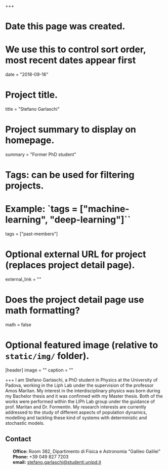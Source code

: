 +++
# Date this page was created.
# We use this to control sort order, most recent dates appear first
date = "2018-09-16"

# Project title.
title = "Stefano Garlaschi"

# Project summary to display on homepage.
summary = "Former PhD student"

# Tags: can be used for filtering projects.
# Example: `tags = ["machine-learning", "deep-learning"]``
tags = ["past-members"]

# Optional external URL for project (replaces project detail page).
external_link = ""

# Does the project detail page use math formatting?
math = false

# Optional featured image (relative to `static/img/` folder).
[header]
image = ""
caption = ""

+++
I am Stefano Garlaschi,  a PhD student in Physics at the University of Padova, working in the Liph Lab under the supervision of the professor Amos Maritan.
My interest in the interdisciplinary physics was born during my Bachelor thesis and it was confirmed with my Master thesis. Both of the works were performed within the LIPh Lab group under the guidance of prof. Maritan and Dr. Formentin.
My research interests are currently addressed to the study of different aspects of population dynamics, modelling and tackling these kind of systems with deterministic and stochastic models.

## Contact
<ul style="list-style-type:none">
  <li><b>Office:</b> Room 382, Dipartimento di Fisica e Astronomia "Galileo Galilei"</li>
  <li><b>Phone:</b> +39 049 827 7203</li>
  <li><b>email:</b> <a href="mailto:stefano.garlaschi@studenti.unipd.it">stefano.garlaschi@studenti.unipd.it</a></li>
</ul>  

